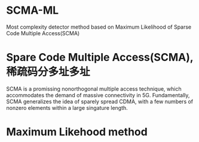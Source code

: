 # SCMA-ML
Most complexity detector method based on Maximum Likelihood of Sparse Code Multiple Access(SCMA)
# Spare Code Multiple Access(SCMA),稀疏码分多址多址
SCMA is a promissing nonorthogonal multiple access technique, which accommodates the demand of massive connectivity in 5G. Fundamentally, SCMA generalizes the idea of sparely spread CDMA, with a few numbers of nonzero elements within a large singature length.
# Maximum Likehood method
